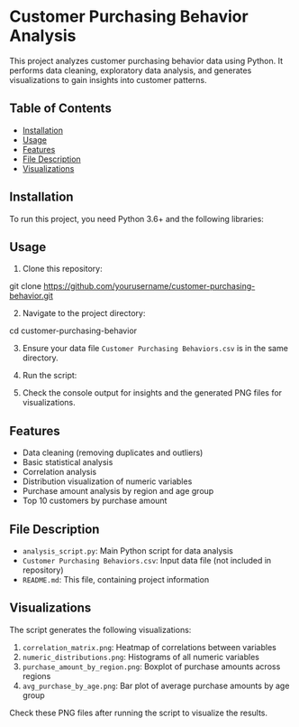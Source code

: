 # Customer Purchasing Behavior Analysis

This project analyzes customer purchasing behavior data using Python. It performs data cleaning, exploratory data analysis, and generates visualizations to gain insights into customer patterns.

## Table of Contents

- [Installation](#installation)
- [Usage](#usage)
- [Features](#features)
- [File Description](#file-description)
- [Visualizations](#visualizations)

## Installation

To run this project, you need Python 3.6+ and the following libraries:

## Usage

1. Clone this repository:

git clone https://github.com/yourusername/customer-purchasing-behavior.git

2. Navigate to the project directory:

cd customer-purchasing-behavior

3. Ensure your data file `Customer Purchasing Behaviors.csv` is in the same directory.

4. Run the script:

5. Check the console output for insights and the generated PNG files for visualizations.

## Features

- Data cleaning (removing duplicates and outliers)
- Basic statistical analysis
- Correlation analysis
- Distribution visualization of numeric variables
- Purchase amount analysis by region and age group
- Top 10 customers by purchase amount

## File Description

- `analysis_script.py`: Main Python script for data analysis
- `Customer Purchasing Behaviors.csv`: Input data file (not included in repository)
- `README.md`: This file, containing project information

## Visualizations

The script generates the following visualizations:

1. `correlation_matrix.png`: Heatmap of correlations between variables
2. `numeric_distributions.png`: Histograms of all numeric variables
3. `purchase_amount_by_region.png`: Boxplot of purchase amounts across regions
4. `avg_purchase_by_age.png`: Bar plot of average purchase amounts by age group

Check these PNG files after running the script to visualize the results.